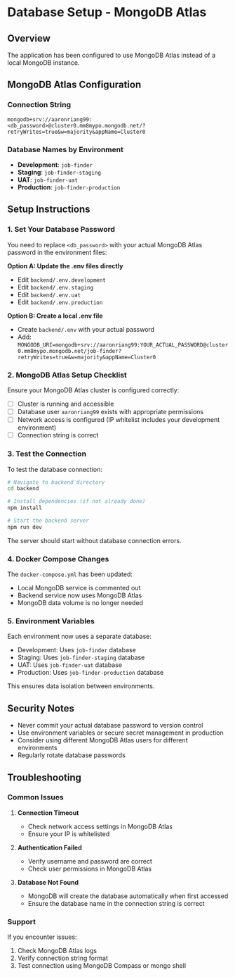 # Database Setup - MongoDB Atlas

## Overview
The application has been configured to use MongoDB Atlas instead of a local MongoDB instance.

## MongoDB Atlas Configuration

### Connection String
```
mongodb+srv://aaronriang99:<db_password>@cluster0.mm8mypo.mongodb.net/?retryWrites=true&w=majority&appName=Cluster0
```

### Database Names by Environment
- **Development**: `job-finder`
- **Staging**: `job-finder-staging`
- **UAT**: `job-finder-uat`
- **Production**: `job-finder-production`

## Setup Instructions

### 1. Set Your Database Password

You need to replace `<db_password>` with your actual MongoDB Atlas password in the environment files:

**Option A: Update the .env files directly**
- Edit `backend/.env.development` 
- Edit `backend/.env.staging`
- Edit `backend/.env.uat`
- Edit `backend/.env.production`

**Option B: Create a local .env file**
- Create `backend/.env` with your actual password
- Add: `MONGODB_URI=mongodb+srv://aaronriang99:YOUR_ACTUAL_PASSWORD@cluster0.mm8mypo.mongodb.net/job-finder?retryWrites=true&w=majority&appName=Cluster0`

### 2. MongoDB Atlas Setup Checklist

Ensure your MongoDB Atlas cluster is configured correctly:

- [ ] Cluster is running and accessible
- [ ] Database user `aaronriang99` exists with appropriate permissions
- [ ] Network access is configured (IP whitelist includes your development environment)
- [ ] Connection string is correct

### 3. Test the Connection

To test the database connection:

```bash
# Navigate to backend directory
cd backend

# Install dependencies (if not already done)
npm install

# Start the backend server
npm run dev
```

The server should start without database connection errors.

### 4. Docker Compose Changes

The `docker-compose.yml` has been updated:
- Local MongoDB service is commented out
- Backend service now uses MongoDB Atlas
- MongoDB data volume is no longer needed

### 5. Environment Variables

Each environment now uses a separate database:
- Development: Uses `job-finder` database
- Staging: Uses `job-finder-staging` database  
- UAT: Uses `job-finder-uat` database
- Production: Uses `job-finder-production` database

This ensures data isolation between environments.

## Security Notes

- Never commit your actual database password to version control
- Use environment variables or secure secret management in production
- Consider using different MongoDB Atlas users for different environments
- Regularly rotate database passwords

## Troubleshooting

### Common Issues

1. **Connection Timeout**
   - Check network access settings in MongoDB Atlas
   - Ensure your IP is whitelisted

2. **Authentication Failed**
   - Verify username and password are correct
   - Check user permissions in MongoDB Atlas

3. **Database Not Found**
   - MongoDB will create the database automatically when first accessed
   - Ensure the database name in the connection string is correct

### Support

If you encounter issues:
1. Check MongoDB Atlas logs
2. Verify connection string format
3. Test connection using MongoDB Compass or mongo shell

